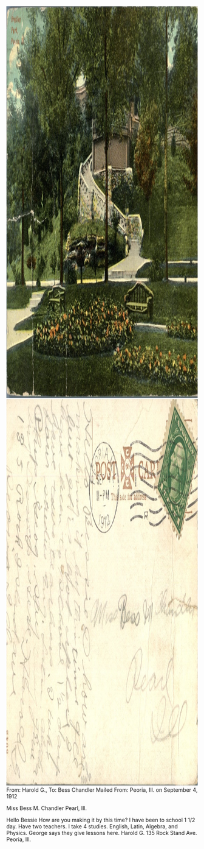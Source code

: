 <html><body><img class="alignnone size-full wp-image-1391" src="/wp-content/uploads/2014/06/postcard-2014-20140613_17281589_0610.jpg" alt="postcard-2014-20140613_17281589_0610" width="1479" height="1029"> <img class="alignnone size-full wp-image-1392" src="/wp-content/uploads/2014/06/postcard-2014-20140613_17282302_0611.jpg" alt="postcard-2014-20140613_17282302_0611" width="1511" height="1015">From: Harold G., To: Bess Chandler
Mailed From: Peoria, Ill. on September 4, 1912

Miss Bess M. Chandler
Pearl, Ill.

Hello Bessie
How are you making it by this time? I have been to school 1 1/2 day. Have two teachers. I take 4 studies. English, Latin, Algebra, and Physics. George says they give lessons here.
Harold G.
135 Rock Stand Ave.
Peoria, Ill.</body></html>